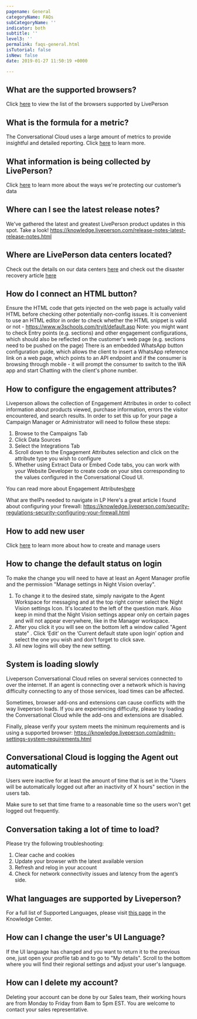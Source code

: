 ```yaml
---
pagename: General
categoryName: FAQs
subCategoryName: ''
indicator: both
subtitle: ''
level3: ''
permalink: faqs-general.html
isTutorial: false
isNew: false
date: 2019-01-27 11:50:19 +0000

---
```


## What are the supported browsers? 

Click [here](https://knowledge.liveperson.com/admin-settings-system-requirements.html#liveperson-workspace-requirements) to view the list of the browsers supported by LivePerson 

## What is the formula for a metric?
The Conversational Cloud uses a large amount of metrics to provide insightful and detailed reporting.
Click [here](https://knowledge.liveperson.com/data-reporting-reporting-metrics.html) to learn more.

## What information is being collected by LivePerson? 
Click [here](https://knowledge.liveperson.com/security-regulations-security-protecting-customer-data.html#data-storage%20and%20https://policies.liveperson.com/privacy#_Toc465674440) to learn more about the ways we're protecting our customer’s data 

## Where can I see the latest release notes? 
We've gathered the latest and greatest LivePerson product updates in this spot. Take a look!
https://knowledge.liveperson.com/release-notes-latest-release-notes.html

## Where are LivePerson data centers located?
Check out the details on our data centers [here](https://knowledge.liveperson.com/data-reporting-analytics-builder-data-availability-latency.html#data-stored-and-updated-in-analytics-builder) and check out the disaster recovery article [here](https://knowledge.liveperson.com/security-regulations-liveperson-disaster-recovery.html)

## How do I connect an HTML button?

Ensure the HTML code that gets injected on the web page is actually valid HTML before checking other potentially non-config issues. It is convenient to use an HTML editor in order to check whether the HTML snippet is valid or not - https://www.w3schools.com/tryit/default.asp
Note: you might want to check Entry points (e.g. sections) and other engagement configurations, which should also be reflected on the customer's web page (e.g. sections need to be pushed on the page)
There is an embedded WhatsApp button configuration guide, which allows the client to insert a WhatsApp reference link on a web page, which points to an API endpoint and if the consumer is browsing through mobile - it will prompt the consumer to switch to the WA app and start Chatting with the client's phone number.

## How to configure the engagement attributes?
Liveperson allows the collection of Engagement Attributes in order to collect information about products viewed, purchase information, errors the visitor encountered, and search results.  In order to set this up for your page a Campaign Manager or Administrator will need to follow these steps:

1) Browse to the Campaigns Tab
2) Click Data Sources
3) Select the Integrations Tab
4) Scroll down to the Engagement Attributes selection and click on the attribute type you wish to configure
5) Whether using Extract Data or Embed Code tabs, you can work with your Website Developer to create code on your sites corresponding to the values configured in the Conversational Cloud UI.

You can read more about Engagement Attributes[here](https://knowledge.liveperson.com/data-reporting-engagement-attributes-setting-up-engagement-attributes.html)

What are theIPs needed to navigate in LP
Here's a great article I found about configuring your firewall:
https://knowledge.liveperson.com/security-regulations-security-configuring-your-firewall.html

## How to add new user
Click [here](https://knowledge.liveperson.com/admin-settings-create-and-manage-users.html) to learn more about how to create and manage users 

## How to change the default status on login

To make the change you will need to have at least an Agent Manager profile and the permission
"Manage settings in Night Vision overlay".

1. To change it to the desired state, simply navigate to the Agent Workspace for messaging and at the top
right corner select the Night Vision settings Icon. It's located to the left of the question mark. Also keep
in mind that the Night Vision settings appear only on certain pages and will not appear everywhere, like
in the Manager workspace.
2. After you click it you will see on the bottom left a window called "Agent state" . Click ‘Edit’ on the 
‘Current default state upon login’ option and select the one you wish and don't forget to click save.
3. All new logins will obey the new setting.

## System is loading slowly

Liveperson Conversational Cloud relies on several services connected to over the internet.  If an agent is connecting over a network which is having difficulty connecting to any of those services, load times can be affected.  

Sometimes, browser add-ons and extensions can cause conflicts with the way liveperson loads.  If you are experiencing difficulty, please try loading the Conversational Cloud while the add-ons and extensions are disabled.  

Finally, please verify your system meets the minimum requirements and is using a supported browser:
https://knowledge.liveperson.com/admin-settings-system-requirements.html

## Conversational Cloud is logging the Agent out automatically
 
Users were inactive for at least the amount of time that is set in the "Users will be automatically logged out after an inactivity of X hours" section in the users tab.

Make sure to set that time frame to a reasonable time so the users won't get logged out frequently.

## Conversation taking a lot of time to load?

Please try the following troubleshooting:
1. Clear cache and cookies
2. Update your browser with the latest available version
3. Refresh and relog in your account
4. Check for network connectivity issues and latency from the agent’s side.

## What languages are supported by Liveperson? 
For a full list of Supported Languages, please visit [this page](https://knowledge.liveperson.com/admin-settings-supported-languages.html) in the Knowledge Center.

## How can I change the user's UI Language? 

If the UI language has changed and you want to return it to the previous one, just open your profile tab and to go to "My details". 
Scroll to the bottom where you will find their regional settings and adjust your user's language.

## How can I delete my account? 
Deleting your account can be done by our Sales team, their working hours are from Monday to Friday from 8am to 5pm EST. You are welcome to contact your sales representative.

